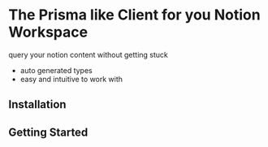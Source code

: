 # The Prisma like Client for you Notion Workspace
query your notion content without getting stuck

- auto generated types
- easy and intuitive to work with

## Installation
## Getting Started
